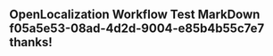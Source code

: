 <properties
ms.topic="hero-topic"
ms.test1="hero-topic"
ms.test2="test"/>


## OpenLocalization Workflow Test MarkDown f05a5e53-08ad-4d2d-9004-e85b4b55c7e7 thanks!



<!--HONumber=Aug16_HO4-->


